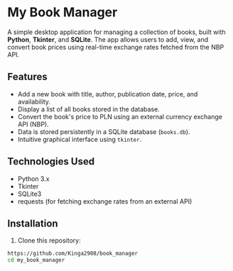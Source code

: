 # My Book Manager

A simple desktop application for managing a collection of books, built with **Python**, **Tkinter**, and **SQLite**.
The app allows users to add, view, and convert book prices using real-time exchange rates fetched from the NBP API.

## Features

- Add a new book with title, author, publication date, price, and availability.
- Display a list of all books stored in the database.
- Convert the book's price to PLN using an external currency exchange API (NBP).
- Data is stored persistently in a SQLite database (`books.db`).
- Intuitive graphical interface using `tkinter`.

## Technologies Used

- Python 3.x
- Tkinter
- SQLite3
- requests (for fetching exchange rates from an external API)

## Installation

1. Clone this repository:

```bash
https://github.com/Kinga2908/book_manager
cd my_book_manager
